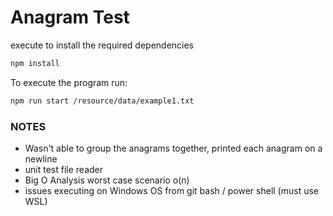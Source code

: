 # Anagram Test

execute to install the required dependencies

```bash
npm install
```

To execute the program run: 

```bash
npm run start /resource/data/example1.txt 
```

### NOTES
- Wasn't able to group the anagrams together, printed each anagram on a newline
- unit test file reader 
- Big O Analysis worst case scenario o(n)
- issues executing on Windows OS from git bash / power shell (must use WSL)


